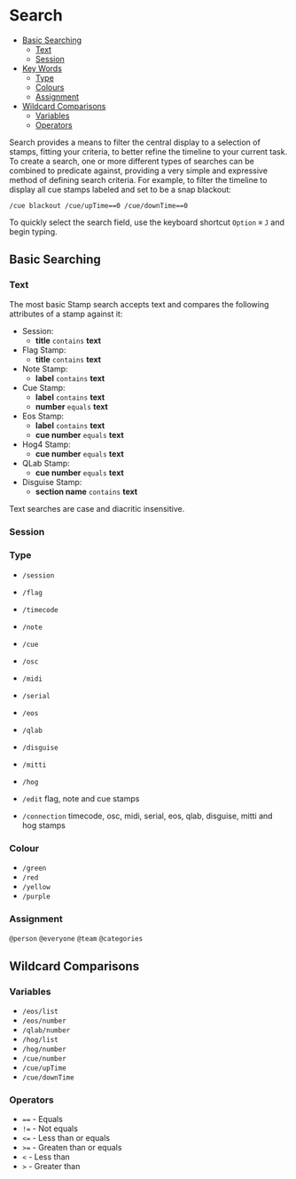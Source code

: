 # Search

- [Basic Searching](#basic-searching)
    - [Text](#text)
    - [Session](#session)
- [Key Words](#key-words)
    - [Type](#type)
    - [Colours](#colour)
    - [Assignment](#assignment)
- [Wildcard Comparisons](#wildcard-comparisons)
	- [Variables](#variables)
    - [Operators](#operators)

Search provides a means to filter the central display to a selection of stamps, fitting your criteria, to better refine the timeline to your current task.
To create a search, one or more different types of searches can be combined to predicate against, providing a very simple and expressive method of defining search criteria.
For example, to filter the timeline to display all cue stamps labeled and set to be a snap blackout:

`/cue blackout /cue/upTime==0 /cue/downTime==0`

To quickly select the search field, use the keyboard shortcut `Option` `⌘` `J` and begin typing.

<a name="basic-searching"></a>
## Basic Searching

<a name="text"></a>
### Text
The most basic Stamp search accepts text and compares the following attributes of a stamp against it:
- Session:
	- **title** `contains` **text**
- Flag Stamp:
    - **title** `contains` **text**
- Note Stamp:
    - **label** `contains` **text**
- Cue Stamp:
    - **label** `contains` **text**
    - **number** `equals` **text**
- Eos Stamp:
    - **label** `contains` **text**
    - **cue number** `equals` **text**
- Hog4 Stamp:
    - **cue number** `equals` **text**
- QLab Stamp:
    - **cue number** `equals` **text**
- Disguise Stamp: 
    - **section name** `contains` **text**

Text searches are case and diacritic insensitive.

<a name="session"></a>
### Session

<a name="type"></a>
### Type
- `/session`
- `/flag`
- `/timecode`
- `/note`
- `/cue`
- `/osc`
- `/midi`
- `/serial`
- `/eos`
- `/qlab`
- `/disguise`
- `/mitti`
- `/hog`

- `/edit`
    flag, note and cue stamps
- `/connection`
    timecode, osc, midi, serial, eos, qlab, disguise, mitti and hog stamps
<a name="colour"></a>
### Colour
- `/green`
- `/red`
- `/yellow`
- `/purple`
<a name="assinnment"></a>
### Assignment
 `@person`
 `@everyone`
 `@team`
 `@categories`
<a name="wildcard-comparisons"></a>
## Wildcard Comparisons
<a name="variables"></a>
### Variables
- `/eos/list`
- `/eos/number`
- `/qlab/number`
- `/hog/list`
- `/hog/number`
- `/cue/number`
- `/cue/upTime`
- `/cue/downTime`
<a name="operators"></a>
### Operators
- `==` - Equals
- `!=` - Not equals
- `<=` - Less than or equals
- `>=` - Greaten than or equals
- `<` - Less than
- `>` - Greater than
